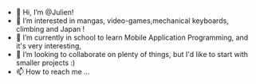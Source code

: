 - 👋 Hi, I’m @Julien!
- 👀 I’m interested in mangas, video-games,mechanical keyboards, climbing and Japan !
- 🌱 I’m currently in school to learn Mobile Application Programming, and it's very interesting,
- 💞️ I’m looking to collaborate on plenty of things, but I'd like to start with smaller projects :)
- 📫 How to reach me ...

<!---
JulienVillanti/JulienVillanti is a ✨ special ✨ repository because its `README.md` (this file) appears on your GitHub profile.
You can click the Preview link to take a look at your changes.
--->
